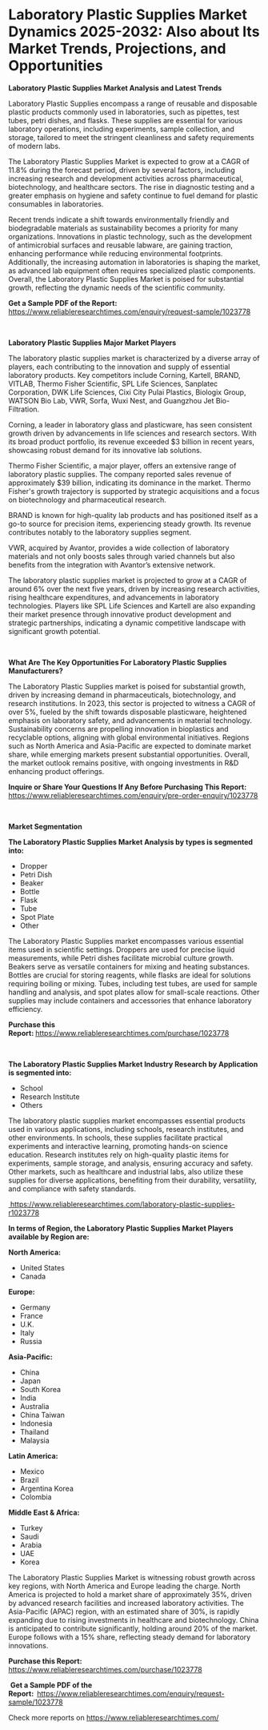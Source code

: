 <p><h1>Laboratory Plastic Supplies Market Dynamics 2025-2032: Also about Its Market Trends, Projections, and Opportunities</h1></p><p><strong>Laboratory Plastic Supplies Market Analysis and Latest Trends</strong></p>
<p><p>Laboratory Plastic Supplies encompass a range of reusable and disposable plastic products commonly used in laboratories, such as pipettes, test tubes, petri dishes, and flasks. These supplies are essential for various laboratory operations, including experiments, sample collection, and storage, tailored to meet the stringent cleanliness and safety requirements of modern labs.</p><p>The Laboratory Plastic Supplies Market is expected to grow at a CAGR of 11.8% during the forecast period, driven by several factors, including increasing research and development activities across pharmaceutical, biotechnology, and healthcare sectors. The rise in diagnostic testing and a greater emphasis on hygiene and safety continue to fuel demand for plastic consumables in laboratories.</p><p>Recent trends indicate a shift towards environmentally friendly and biodegradable materials as sustainability becomes a priority for many organizations. Innovations in plastic technology, such as the development of antimicrobial surfaces and reusable labware, are gaining traction, enhancing performance while reducing environmental footprints. Additionally, the increasing automation in laboratories is shaping the market, as advanced lab equipment often requires specialized plastic components. Overall, the Laboratory Plastic Supplies Market is poised for substantial growth, reflecting the dynamic needs of the scientific community.</p></p>
<p><strong>Get a Sample PDF of the Report:&nbsp;</strong> <a href="https://www.reliableresearchtimes.com/enquiry/request-sample/1023778?utm_campaign=2989&utm_medium=2&utm_source=Github&utm_content=ia&utm_term=07032025&utm_id=laboratory-plastic-supplies">https://www.reliableresearchtimes.com/enquiry/request-sample/1023778</a></p>
<p>&nbsp;</p>
<p><strong>Laboratory Plastic Supplies Major Market Players</strong></p>
<p><p>The laboratory plastic supplies market is characterized by a diverse array of players, each contributing to the innovation and supply of essential laboratory products. Key competitors include Corning, Kartell, BRAND, VITLAB, Thermo Fisher Scientific, SPL Life Sciences, Sanplatec Corporation, DWK Life Sciences, Cixi City Pulai Plastics, Biologix Group, WATSON Bio Lab, VWR, Sorfa, Wuxi Nest, and Guangzhou Jet Bio-Filtration.</p><p>Corning, a leader in laboratory glass and plasticware, has seen consistent growth driven by advancements in life sciences and research sectors. With its broad product portfolio, its revenue exceeded $3 billion in recent years, showcasing robust demand for its innovative lab solutions.</p><p>Thermo Fisher Scientific, a major player, offers an extensive range of laboratory plastic supplies. The company reported sales revenue of approximately $39 billion, indicating its dominance in the market. Thermo Fisher's growth trajectory is supported by strategic acquisitions and a focus on biotechnology and pharmaceutical research.</p><p>BRAND is known for high-quality lab products and has positioned itself as a go-to source for precision items, experiencing steady growth. Its revenue contributes notably to the laboratory supplies segment.</p><p>VWR, acquired by Avantor, provides a wide collection of laboratory materials and not only boosts sales through varied channels but also benefits from the integration with Avantor’s extensive network.</p><p>The laboratory plastic supplies market is projected to grow at a CAGR of around 6% over the next five years, driven by increasing research activities, rising healthcare expenditures, and advancements in laboratory technologies. Players like SPL Life Sciences and Kartell are also expanding their market presence through innovative product development and strategic partnerships, indicating a dynamic competitive landscape with significant growth potential.</p></p>
<p>&nbsp;</p>
<p><strong>What Are The Key Opportunities For Laboratory Plastic Supplies Manufacturers?</strong></p>
<p><p>The Laboratory Plastic Supplies market is poised for substantial growth, driven by increasing demand in pharmaceuticals, biotechnology, and research institutions. In 2023, this sector is projected to witness a CAGR of over 5%, fueled by the shift towards disposable plasticware, heightened emphasis on laboratory safety, and advancements in material technology. Sustainability concerns are propelling innovation in bioplastics and recyclable options, aligning with global environmental initiatives. Regions such as North America and Asia-Pacific are expected to dominate market share, while emerging markets present substantial opportunities. Overall, the market outlook remains positive, with ongoing investments in R&D enhancing product offerings.</p></p>
<p><strong>Inquire or Share Your Questions If Any Before Purchasing This Report:</strong> <a href="https://www.reliableresearchtimes.com/enquiry/pre-order-enquiry/1023778?utm_campaign=2989&utm_medium=2&utm_source=Github&utm_content=ia&utm_term=07032025&utm_id=laboratory-plastic-supplies">https://www.reliableresearchtimes.com/enquiry/pre-order-enquiry/1023778</a></p>
<p>&nbsp;</p>
<p><strong>Market Segmentation</strong></p>
<p><strong>The Laboratory Plastic Supplies Market Analysis by types is segmented into:</strong></p>
<p><ul><li>Dropper</li><li>Petri Dish</li><li>Beaker</li><li>Bottle</li><li>Flask</li><li>Tube</li><li>Spot Plate</li><li>Other</li></ul></p>
<p><p>The Laboratory Plastic Supplies market encompasses various essential items used in scientific settings. Droppers are used for precise liquid measurements, while Petri dishes facilitate microbial culture growth. Beakers serve as versatile containers for mixing and heating substances. Bottles are crucial for storing reagents, while flasks are ideal for solutions requiring boiling or mixing. Tubes, including test tubes, are used for sample handling and analysis, and spot plates allow for small-scale reactions. Other supplies may include containers and accessories that enhance laboratory efficiency.</p></p>
<p><strong>Purchase this Report:&nbsp;</strong><a href="https://www.reliableresearchtimes.com/purchase/1023778?utm_campaign=2989&utm_medium=2&utm_source=Github&utm_content=ia&utm_term=07032025&utm_id=laboratory-plastic-supplies">https://www.reliableresearchtimes.com/purchase/1023778</a></p>
<p>&nbsp;</p>
<p><strong>The Laboratory Plastic Supplies Market Industry Research by Application is segmented into:</strong></p>
<p><ul><li>School</li><li>Research Institute</li><li>Others</li></ul></p>
<p><p>The laboratory plastic supplies market encompasses essential products used in various applications, including schools, research institutes, and other environments. In schools, these supplies facilitate practical experiments and interactive learning, promoting hands-on science education. Research institutes rely on high-quality plastic items for experiments, sample storage, and analysis, ensuring accuracy and safety. Other markets, such as healthcare and industrial labs, also utilize these supplies for diverse applications, benefiting from their durability, versatility, and compliance with safety standards.</p></p>
<p><a href="https://www.reliableresearchtimes.com/laboratory-plastic-supplies-r1023778?utm_campaign=2989&utm_medium=2&utm_source=Github&utm_content=ia&utm_term=07032025&utm_id=laboratory-plastic-supplies">&nbsp;https://www.reliableresearchtimes.com/laboratory-plastic-supplies-r1023778</a></p>
<p><strong>In terms of Region, the Laboratory Plastic Supplies Market Players available by Region are:</strong></p>
<p>
    <p> <strong> North America: </strong>
        <ul>
            <li>United States</li>
            <li>Canada</li>
        </ul>
        </p> 
    <p> <strong> Europe: </strong>
        <ul>
            <li>Germany</li>
            <li>France</li>
            <li>U.K.</li>
            <li>Italy</li>
            <li>Russia</li>
        </ul>
        </p> 
    <p> <strong> Asia-Pacific: </strong>
        <ul>
            <li>China</li>
            <li>Japan</li>
            <li>South Korea</li>
            <li>India</li>
            <li>Australia</li>
            <li>China Taiwan</li>
            <li>Indonesia</li>
            <li>Thailand</li>
            <li>Malaysia</li>
        </ul>
        </p> 
    <p> <strong> Latin America: </strong>
        <ul>
            <li>Mexico</li>
            <li>Brazil</li>
            <li>Argentina Korea</li>
            <li>Colombia</li>
        </ul>
        </p> 
    <p> <strong> Middle East & Africa: </strong>
        <ul>
            <li>Turkey</li>
            <li>Saudi</li>
            <li>Arabia</li>
            <li>UAE</li>
            <li>Korea</li>
        </ul>
    </p>
    </p>
<p><p>The Laboratory Plastic Supplies Market is witnessing robust growth across key regions, with North America and Europe leading the charge. North America is projected to hold a market share of approximately 35%, driven by advanced research facilities and increased laboratory activities. The Asia-Pacific (APAC) region, with an estimated share of 30%, is rapidly expanding due to rising investments in healthcare and biotechnology. China is anticipated to contribute significantly, holding around 20% of the market. Europe follows with a 15% share, reflecting steady demand for laboratory innovations.</p></p>
<p><strong>Purchase this Report: </strong><a href="https://www.reliableresearchtimes.com/purchase/1023778?utm_campaign=2989&utm_medium=2&utm_source=Github&utm_content=ia&utm_term=07032025&utm_id=laboratory-plastic-supplies">https://www.reliableresearchtimes.com/purchase/1023778</a></p>
<p>&nbsp;<strong>Get a Sample PDF of the Report:&nbsp;&nbsp;</strong><a href="https://www.reliableresearchtimes.com/enquiry/request-sample/1023778?utm_campaign=2989&utm_medium=2&utm_source=Github&utm_content=ia&utm_term=07032025&utm_id=laboratory-plastic-supplies">https://www.reliableresearchtimes.com/enquiry/request-sample/1023778</a></p>
<p><strong></strong></p>
<p>Check more reports on <a href="https://www.reliableresearchtimes.com/?utm_campaign=2989&utm_medium=2&utm_source=Github&utm_content=ia&utm_term=07032025&utm_id=laboratory-plastic-supplies">https://www.reliableresearchtimes.com/</a></p>